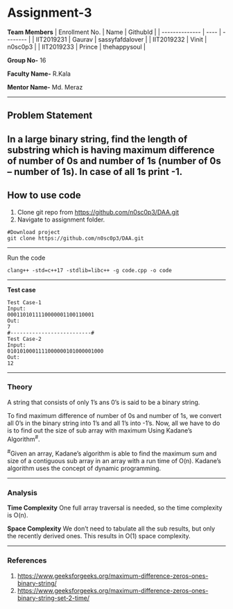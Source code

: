 # Assignment-3

**Team Members**
|   Enrollment No.  |   Name   | GithubId |
|   --------------  |   ----   | -------- |
|    IIT2019231  |   Gaurav | sassyfafdalover |
|    IIT2019232  |   Vinit | n0sc0p3 | 
|    IIT2019233  |   Prince | thehappysoul |

**Group No-** 
16

**Faculty Name-**
R.Kala

**Mentor Name-** 
Md. Meraz

---
## Problem Statement
In a large binary string, find the length of substring which is having maximum difference of number of 0s and number of 1s (number of 0s – number of 1s). In case of all 1s print -1.
---
## How to use code
1. Clone git repo from https://github.com/n0sc0p3/DAA.git
2. Navigate to assignment folder.
```
#Download project
git clone https://github.com/n0sc0p3/DAA.git
```
---

Run the code
```
clang++ -std=c++17 -stdlib=libc++ -g code.cpp -o code
```
---

**Test case**
```
Test Case-1
Input:
0001101011110000001100110001
Out:
7
#--------------------------#
Test Case-2
Input:
0101010001111000000101000001000
Out:
12
```

---

### Theory
A string that consists of only 1’s ans 0’s is said to be a binary string.

To find maximum difference of number of 0s and number of 1s, we convert all 0’s in the binary string into 1’s and all 1’s into -1’s. Now, all we have to do is to find out the size of sub array with maximum Using Kadane’s Algorithm<sup>#</sup>.

<sup>#</sup>Given an array, Kadane’s algorithm is able to find the maximum sum and size of a contiguous sub array in an array with a run time of O(n). Kadane’s algorithm uses the concept of dynamic programming.

---

### Analysis

**Time Complexity**
One full array traversal is needed, so the time complexity is O(n).

**Space Complexity**
We don’t need to tabulate all the sub results, but only the recently derived ones. This results in O(1) space complexity.

---

### References

1. https://www.geeksforgeeks.org/maximum-difference-zeros-ones-binary-string/
2. https://www.geeksforgeeks.org/maximum-difference-zeros-ones-binary-string-set-2-time/

